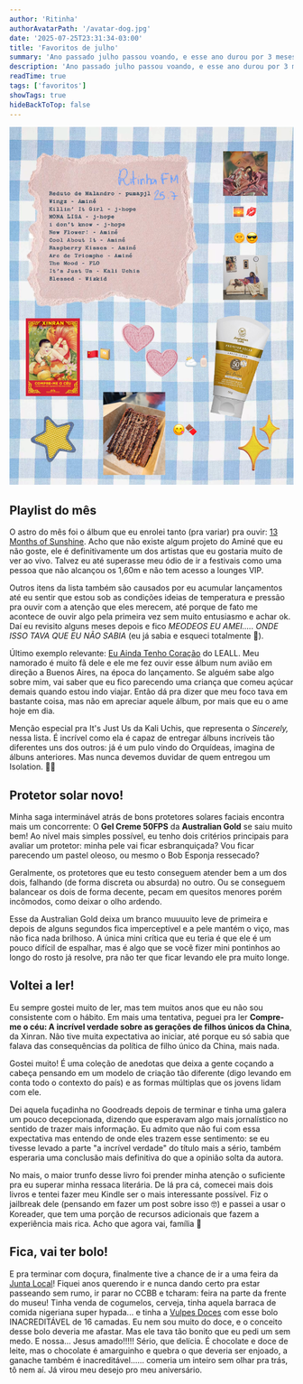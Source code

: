 ```yaml
---
author: 'Ritinha'
authorAvatarPath: '/avatar-dog.jpg'
date: '2025-07-25T23:31:34-03:00'
title: 'Favoritos de julho'
summary: 'Ano passado julho passou voando, e esse ano durou por 3 meses.'
description: 'Ano passado julho passou voando, e esse ano durou por 3 meses.'
readTime: true
tags: ['favoritos']
showTags: true
hideBackToTop: false
---
```


![Itens favoritos de julho](july-faves.png)

## Playlist do mês

O astro do mês foi o álbum que eu enrolei tanto (pra variar) pra ouvir: [13 Months of Sunshine](https://youtu.be/CzUskXpimLU?si=hkgPF_S_JnQJaH2_). Acho que não existe algum projeto do Aminé que eu não goste, ele é definitivamente um dos artistas que eu gostaria muito de ver ao vivo. Talvez eu até superasse meu ódio de ir a festivais como uma pessoa que não alcançou os 1,60m e não tem acesso a lounges VIP.

Outros itens da lista também são causados por eu acumular lançamentos até eu sentir que estou sob as condições ideias de temperatura e pressão pra ouvir com a atenção que eles merecem, até porque de fato me acontece de ouvir algo pela primeira vez sem muito entusiasmo e achar ok. Daí eu revisito alguns meses depois e fico _MEODEOS EU AMEI..... ONDE ISSO TAVA QUE EU NÃO SABIA_ (eu já sabia e esqueci totalmente 🤠).

Último exemplo relevante: [Eu Ainda Tenho Coração](https://www.youtube.com/playlist?list=PLL2okX4PkPTvFsRsIpivSdH-9uvbR1yOa) do LEALL. Meu namorado é muito fã dele e ele me fez ouvir esse álbum num avião em direção a Buenos Aires, na época do lançamento. Se alguém sabe algo sobre mim, vai saber que eu fico parecendo uma criança que comeu açúcar demais quando estou indo viajar. Então dá pra dizer que meu foco tava em bastante coisa, mas não em apreciar aquele álbum, por mais que eu o ame hoje em dia.

Menção especial pra It's Just Us da Kali Uchis, que representa o _Sincerely,_ nessa lista. É incrível como ela é capaz de entregar álbuns incríveis tão diferentes uns dos outros: já é um pulo vindo do Orquídeas, imagina de álbuns anteriores. Mas nunca devemos duvidar de quem entregou um Isolation. 🙏🏽

## Protetor solar novo!

Minha saga interminável atrás de bons protetores solares faciais encontra mais um concorrente: O **Gel Creme 50FPS** da **Australian Gold** se saiu muito bem! Ao nível mais simples possível, eu tenho dois critérios principais para avaliar um protetor: minha pele vai ficar esbranquiçada? Vou ficar parecendo um pastel oleoso, ou mesmo o Bob Esponja ressecado?

Geralmente, os protetores que eu testo conseguem atender bem a um dos dois, falhando (de forma discreta ou absurda) no outro. Ou se conseguem balancear os dois de forma decente, pecam em quesitos menores porém incômodos, como deixar o olho ardendo.

Esse da Australian Gold deixa um branco muuuuito leve de primeira e depois de alguns segundos fica imperceptível e a pele mantém o viço, mas não fica nada brilhoso. A única mini crítica que eu teria é que ele é um pouco difícil de espalhar, mas é algo que se você fizer mini pontinhos ao longo do rosto já resolve, pra não ter que ficar levando ele pra muito longe.

## Voltei a ler!

Eu sempre gostei muito de ler, mas tem muitos anos que eu não sou consistente com o hábito. Em mais uma tentativa, peguei pra ler **Compre-me o céu: A incrível verdade sobre as gerações de filhos únicos da China**, da Xinran. Não tive muita expectativa ao iniciar, até porque eu só sabia que falava das consequências da política de filho único da China, mais nada.

Gostei muito! É uma coleção de anedotas que deixa a gente coçando a cabeça pensando em um modelo de criação tão diferente (digo levando em conta todo o contexto do país) e as formas múltiplas que os jovens lidam com ele.

Dei aquela fuçadinha no Goodreads depois de terminar e tinha uma galera um pouco decepcionada, dizendo que esperavam algo mais jornalístico no sentido de trazer mais informação. Eu admito que não fui com essa expectativa mas entendo de onde eles trazem esse sentimento: se eu tivesse levado a parte "a incrível verdade" do título mais a sério, também esperaria uma conclusão mais definitiva do que a opinião solta da autora.

No mais, o maior trunfo desse livro foi prender minha atenção o suficiente pra eu superar minha ressaca literária. De lá pra cá, comecei mais dois livros e tentei fazer meu Kindle ser o mais interessante possível. Fiz o jailbreak dele (pensando em fazer um post sobre isso 🤓) e passei a usar o Koreader, que tem uma porção de recursos adicionais que fazem a experiência mais rica. Acho que agora vai, família 🫣

## Fica, vai ter bolo!

E pra terminar com doçura, finalmente tive a chance de ir a uma feira da [Junta Local](https://www.instagram.com/ajuntalocal/?hl=pt)! Fiquei anos querendo ir e nunca dando certo pra estar passeando sem rumo, ir parar no CCBB e tcharam: feira na parte da frente do museu! Tinha venda de cogumelos, cerveja, tinha aquela barraca de comida nigeriana super hypada... e tinha a [Vulpes Doces](https://www.instagram.com/vulpesdoces) com esse bolo INACREDITÁVEL de 16 camadas. Eu nem sou muito do doce, e o conceito desse bolo deveria me afastar. Mas ele tava tão bonito que eu pedi um sem medo. E nossa... Jesus amado!!!!! Sério, que delícia. É chocolate e doce de leite, mas o chocolate é amarguinho e quebra o que deveria ser enjoado, a ganache também é inacreditável...... comeria um inteiro sem olhar pra trás, tô nem aí. Já virou meu desejo pro meu aniversário.
